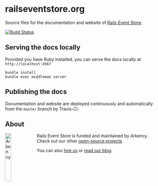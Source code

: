 # railseventstore.org

Source files for the documentation and website of [Rails Event Store](https://railseventstore.org).

[![Build Status](https://travis-ci.org/RailsEventStore/railseventstore.org.svg?branch=master)](https://travis-ci.org/RailsEventStore/railseventstore.org)


## Serving the docs locally

Provided you have Ruby installed, you can serve the docs locally at `http://localhost:4567`

```
bundle install
bundle exec middleman server
```

## Publishing the docs

Documentation and website are deployed continuously and automatically from the `master` branch by Travis-CI.

## About

<img src="http://arkency.com/images/arkency.png" alt="Arkency" width="20%" align="left" />

Rails Event Store is funded and maintained by Arkency. Check out our other [open-source projects](https://github.com/arkency).

You can also [hire us](http://arkency.com) or [read our blog](http://blog.arkency.com).
